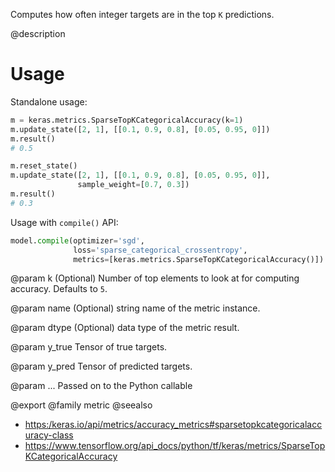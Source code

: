 Computes how often integer targets are in the top `K` predictions.

@description

# Usage
Standalone usage:

```python
m = keras.metrics.SparseTopKCategoricalAccuracy(k=1)
m.update_state([2, 1], [[0.1, 0.9, 0.8], [0.05, 0.95, 0]])
m.result()
# 0.5
```

```python
m.reset_state()
m.update_state([2, 1], [[0.1, 0.9, 0.8], [0.05, 0.95, 0]],
               sample_weight=[0.7, 0.3])
m.result()
# 0.3
```

Usage with `compile()` API:

```python
model.compile(optimizer='sgd',
              loss='sparse_categorical_crossentropy',
              metrics=[keras.metrics.SparseTopKCategoricalAccuracy()])
```

@param k
(Optional) Number of top elements to look at for computing accuracy.
Defaults to `5`.

@param name
(Optional) string name of the metric instance.

@param dtype
(Optional) data type of the metric result.

@param y_true
Tensor of true targets.

@param y_pred
Tensor of predicted targets.

@param ...
Passed on to the Python callable

@export
@family metric
@seealso
+ <https:/keras.io/api/metrics/accuracy_metrics#sparsetopkcategoricalaccuracy-class>
+ <https://www.tensorflow.org/api_docs/python/tf/keras/metrics/SparseTopKCategoricalAccuracy>
